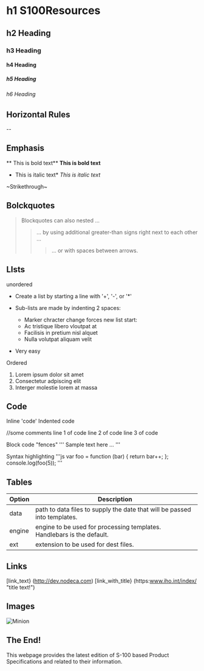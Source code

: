 # h1 S100Resources
## h2 Heading
### h3 Heading
#### h4 Heading
##### h5 Heading
###### h6 Heading

## Horizontal Rules
--

## Emphasis
** This is bold text**
__This is bold text__
* This is italic text*
_This is italic text_

~Strikethrough~

## Bolckquotes
> Blockquotes can also nested ...
>> ... by using additional greater-than signs right next to each other ...
> > > ... or with spaces between arrows.

## LIsts

unordered
+ Create a list by starting a line with '+', '-', or '*'
+ Sub-lists are made by indenting 2 spaces:
  - Marker chracter change forces new list start:
   * Ac tristique libero vloutpat at
   + Facilisis in pretium nisl alquet
   - Nulla volutpat aliquam velit
   
 + Very easy
 
 Ordered
 1. Lorem ipsum dolor sit amet
 2. Consectetur adpiscing elit
 3. Interger molestie lorem at massa
 
 ## Code
 
 Inline 'code'
 Indented code
 
   //some comments
     line 1 of code
     line 2 of code
     line 3 of code
     
   Block code "fences"
   '''
   Sample text here ...
   ''' 
   
   Syntax highlighting
   '''js
   var foo = function (bar) {
   return bar++;
   };
   console.log(foo(5));
   '''
   
   ## Tables
   |Option | Description|
   | ------| ---------- |
   | data  | path to data files to supply the date that will be passed into templates. |
   | engine | engine to be used for processing templates. Handlebars is the default. |
   | ext | extension to be used for dest files. |
   
   ## Links
   [link_text} (http://dev.nodeca.com)
   [link_with_title} (https:www.iho.int/index/ "title text!")
   
   ## Images
   ![Minion](https://octodex.github.com/images/minion.png)
   
   ## The End!
 
This webpage provides the latest edition of S-100 based Product Specifications and related to their information. 
